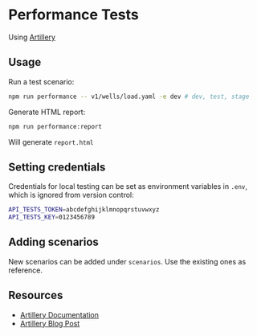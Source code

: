 # Performance Tests
Using [Artillery](https://artillery.io/)

## Usage
Run a test scenario:
```bash
npm run performance -- v1/wells/load.yaml -e dev # dev, test, stage
```

Generate HTML report:
```bash
npm run performance:report
```
Will generate `report.html`

## Setting credentials
Credentials for local testing can be set as environment variables in `.env`, which is ignored from version control:
```bash
API_TESTS_TOKEN=abcdefghijklmnopqrstuvwxyz
API_TESTS_KEY=0123456789
```

## Adding scenarios
New scenarios can be added under `scenarios`. Use the existing ones as reference.

## Resources
- [Artillery Documentation](https://artillery.io/docs/guides/overview/welcome.html#Stay-in-touch)
- [Artillery Blog Post](https://artillery.io/blog/end-to-end-performance-testing-microservices)

